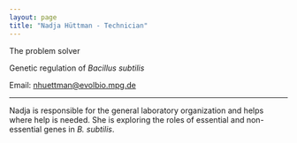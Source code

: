 ```yaml
---
layout: page
title: "Nadja Hüttman - Technician"
---
```


The problem solver

Genetic regulation of _Bacillus subtilis_

Email: nhuettman@evolbio.mpg.de

---

Nadja is responsible for the general laboratory organization and helps where help is needed. She is exploring the roles of essential and non-essential genes in _B. subtilis_.
